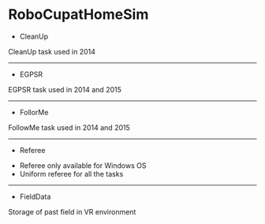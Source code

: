 RoboCupatHomeSim
================
* CleanUp

CleanUp task used in 2014

----------------

* EGPSR

EGPSR task used in 2014 and 2015

----------------

* FollorMe

FollowMe task used in 2014 and 2015

----------------

* Referee

- Referee only available for Windows OS
- Uniform referee for all the tasks


----------------

* FieldData

Storage of past field in VR environment
